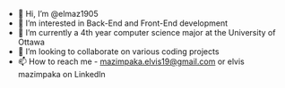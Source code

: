- 👋 Hi, I’m @elmaz1905
- 👀 I’m interested in Back-End and Front-End development
- 🌱 I’m currently a 4th year computer science major at the University of Ottawa 
- 💞️ I’m looking to collaborate on various coding projects
- 📫 How to reach me - mazimpaka.elvis19@gmail.com or elvis mazimpaka on Linkedln

<!---
elmaz1905/elmaz1905 is a ✨ special ✨ repository because its `README.md` (this file) appears on your GitHub profile.
You can click the Preview link to take a look at your changes.
--->
